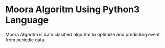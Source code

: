 # Moora Algoritm Using Python3 Language
Moora Algoritm is data clasified algoritm to optimize and predicting event from periodic data.
